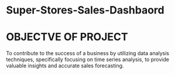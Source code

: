 # Super-Stores-Sales-Dashbaord 

# OBJECTVE OF PROJECT

To contribute to the success of a
business by utilizing data analysis
techniques, specifically focusing
on time series analysis, to provide
valuable insights and accurate
sales forecasting.